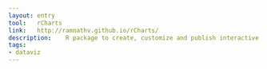 ```yaml
---
layout: entry
tool:	rCharts
link:	http://ramnathv.github.io/rCharts/
description:	R package to create, customize and publish interactive javascript visualizations from R using a familiar lattice style plotting interface
tags:
- dataviz
---
```

